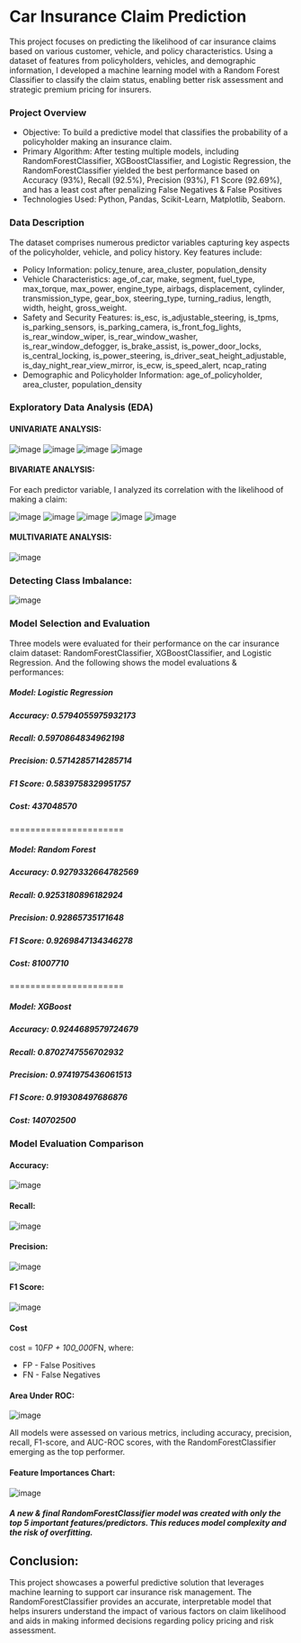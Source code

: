 # Car Insurance Claim Prediction
This project focuses on predicting the likelihood of car insurance claims based on various customer, vehicle, and policy characteristics. Using a dataset of features from policyholders, vehicles, and demographic information, I developed a machine learning model with a Random Forest Classifier to classify the claim status, enabling better risk assessment and strategic premium pricing for insurers.

### Project Overview
- Objective: To build a predictive model that classifies the probability of a policyholder making an insurance claim.
- Primary Algorithm: After testing multiple models, including RandomForestClassifier, XGBoostClassifier, and Logistic Regression, the RandomForestClassifier yielded the best performance based on Accuracy (93%), Recall (92.5%), Precision (93%), F1 Score (92.69%), and has a least cost after penalizing False Negatives & False Positives
- Technologies Used: Python, Pandas, Scikit-Learn, Matplotlib, Seaborn.

### Data Description
The dataset comprises numerous predictor variables capturing key aspects of the policyholder, vehicle, and policy history. Key features include:
- Policy Information: policy_tenure, area_cluster, population_density
- Vehicle Characteristics: age_of_car, make, segment, fuel_type, max_torque, max_power, engine_type, airbags, displacement, cylinder, transmission_type, gear_box, steering_type, turning_radius, length, width, height, gross_weight.
- Safety and Security Features: is_esc, is_adjustable_steering, is_tpms, is_parking_sensors, is_parking_camera, is_front_fog_lights, is_rear_window_wiper, is_rear_window_washer, is_rear_window_defogger, is_brake_assist, is_power_door_locks, is_central_locking, is_power_steering, is_driver_seat_height_adjustable, is_day_night_rear_view_mirror, is_ecw, is_speed_alert, ncap_rating
- Demographic and Policyholder Information: age_of_policyholder, area_cluster, population_density

### Exploratory Data Analysis (EDA)

#### UNIVARIATE ANALYSIS:
![image](https://github.com/user-attachments/assets/f298f446-66f2-4b80-8b7e-4d0794c7619d)
![image](https://github.com/user-attachments/assets/abb49c86-3cbd-439a-a073-f2862ba239c7) ![image](https://github.com/user-attachments/assets/174f52c1-1c4b-46be-913d-ab1a4362b5e5)
![image](https://github.com/user-attachments/assets/258390f4-aabe-4b8d-9d6d-6130eead480d)


#### BIVARIATE ANALYSIS:
For each predictor variable, I analyzed its correlation with the likelihood of making a claim:

![image](https://github.com/user-attachments/assets/75360799-6538-4cc6-ae2c-6ac31dba5458) ![image](https://github.com/user-attachments/assets/3b6a55fe-0932-4fef-a60d-442727f52eb8)
![image](https://github.com/user-attachments/assets/391133b9-7095-4db7-811b-51c089187714) ![image](https://github.com/user-attachments/assets/66b9e837-e714-453d-8a46-7a9f4bfd4dc1)
![image](https://github.com/user-attachments/assets/a6469a5a-f0f3-4e2e-90dc-d83c1d1a67c7)

#### MULTIVARIATE ANALYSIS:
![image](https://github.com/user-attachments/assets/da70ddb7-9ef0-46e0-86ba-1a6bda7150c9)


### Detecting Class Imbalance:
![image](https://github.com/user-attachments/assets/86dd3320-e25d-4fed-b780-622a6396eaf5)

### Model Selection and Evaluation
Three models were evaluated for their performance on the car insurance claim dataset: RandomForestClassifier, XGBoostClassifier, and Logistic Regression.
And the following shows the model evaluations & performances:

##### Model: Logistic Regression
##### Accuracy: 0.5794055975932173
##### Recall: 0.5970864834962198
##### Precision: 0.5714285714285714
##### F1 Score: 0.5839758329951757
##### Cost: 437048570

======================

##### Model: Random Forest
##### Accuracy: 0.9279332664782569
##### Recall: 0.9253180896182924
##### Precision: 0.92865735171648
##### F1 Score: 0.9269847134346278
##### Cost: 81007710

======================

##### Model: XGBoost
##### Accuracy: 0.9244689579724679
##### Recall: 0.8702747556702932
##### Precision: 0.9741975436061513
##### F1 Score: 0.919308497686876
##### Cost: 140702500


### Model Evaluation Comparison
#### Accuracy:
![image](https://github.com/user-attachments/assets/9bda809c-010c-4998-99e7-2ac8f5e68cff)

#### Recall:
![image](https://github.com/user-attachments/assets/901dc390-ba92-43f6-9de3-dce23a8241c6)

#### Precision:
![image](https://github.com/user-attachments/assets/d6871b16-0373-4563-81c4-238d4cc8d622)

#### F1 Score:
![image](https://github.com/user-attachments/assets/f8cc0acd-e929-4ecd-a35f-2c028afcd463)

#### Cost
cost = 10*FP + 100_000*FN, where:
- FP - False Positives
- FN - False Negatives


#### Area Under ROC:
![image](https://github.com/user-attachments/assets/2dc98003-25ac-451b-a38e-7a8a962e77be)


All models were assessed on various metrics, including accuracy, precision, recall, F1-score, and AUC-ROC scores, with the RandomForestClassifier emerging as the top performer.

#### Feature Importances Chart:
![image](https://github.com/user-attachments/assets/76d68e34-95cb-4bb4-85d3-e2217c2b5597)


##### A new & final RandomForestClassifier model was created with only the top 5 important features/predictors. This reduces model complexity and the risk of overfitting.


## Conclusion:
This project showcases a powerful predictive solution that leverages machine learning to support car insurance risk management. The RandomForestClassifier provides an accurate, interpretable model that helps insurers understand the impact of various factors on claim likelihood and aids in making informed decisions regarding policy pricing and risk assessment.
